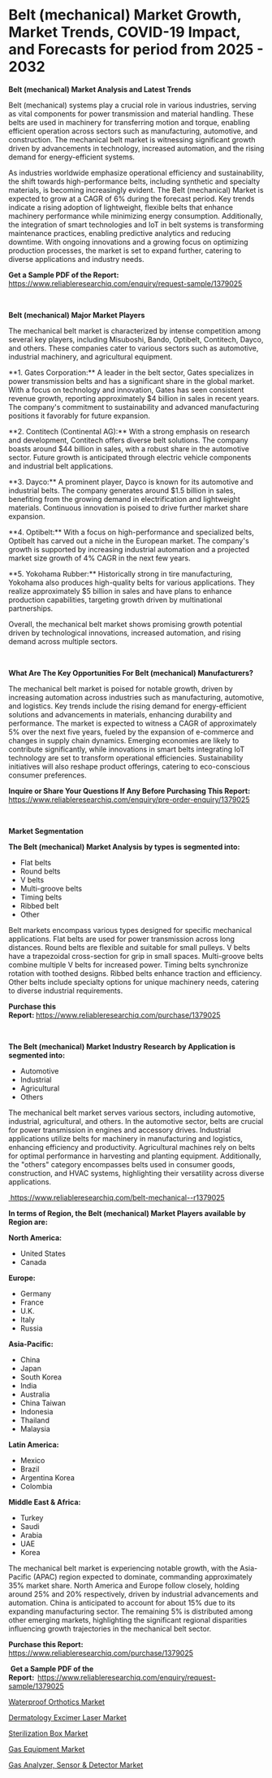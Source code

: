 <p><h1>Belt (mechanical) Market Growth, Market Trends, COVID-19 Impact, and Forecasts for period from 2025 - 2032</h1></p><p><strong>Belt (mechanical) Market Analysis and Latest Trends</strong></p>
<p><p>Belt (mechanical) systems play a crucial role in various industries, serving as vital components for power transmission and material handling. These belts are used in machinery for transferring motion and torque, enabling efficient operation across sectors such as manufacturing, automotive, and construction. The mechanical belt market is witnessing significant growth driven by advancements in technology, increased automation, and the rising demand for energy-efficient systems.</p><p>As industries worldwide emphasize operational efficiency and sustainability, the shift towards high-performance belts, including synthetic and specialty materials, is becoming increasingly evident. The Belt (mechanical) Market is expected to grow at a CAGR of 6% during the forecast period. Key trends indicate a rising adoption of lightweight, flexible belts that enhance machinery performance while minimizing energy consumption. Additionally, the integration of smart technologies and IoT in belt systems is transforming maintenance practices, enabling predictive analytics and reducing downtime. With ongoing innovations and a growing focus on optimizing production processes, the market is set to expand further, catering to diverse applications and industry needs.</p></p>
<p><strong>Get a Sample PDF of the Report:&nbsp;</strong> <a href="https://www.reliableresearchiq.com/enquiry/request-sample/1379025?utm_campaign=3370&utm_medium=2&utm_source=Github&utm_content=ia&utm_term=11042025&utm_id=belt-mechanical">https://www.reliableresearchiq.com/enquiry/request-sample/1379025</a></p>
<p>&nbsp;</p>
<p><strong>Belt (mechanical) Major Market Players</strong></p>
<p><p>The mechanical belt market is characterized by intense competition among several key players, including Misuboshi, Bando, Optibelt, Contitech, Dayco, and others. These companies cater to various sectors such as automotive, industrial machinery, and agricultural equipment.</p><p>**1. Gates Corporation:** A leader in the belt sector, Gates specializes in power transmission belts and has a significant share in the global market. With a focus on technology and innovation, Gates has seen consistent revenue growth, reporting approximately $4 billion in sales in recent years. The company's commitment to sustainability and advanced manufacturing positions it favorably for future expansion.</p><p>**2. Contitech (Continental AG):** With a strong emphasis on research and development, Contitech offers diverse belt solutions. The company boasts around $44 billion in sales, with a robust share in the automotive sector. Future growth is anticipated through electric vehicle components and industrial belt applications.</p><p>**3. Dayco:** A prominent player, Dayco is known for its automotive and industrial belts. The company generates around $1.5 billion in sales, benefiting from the growing demand in electrification and lightweight materials. Continuous innovation is poised to drive further market share expansion.</p><p>**4. Optibelt:** With a focus on high-performance and specialized belts, Optibelt has carved out a niche in the European market. The company's growth is supported by increasing industrial automation and a projected market size growth of 4% CAGR in the next few years.</p><p>**5. Yokohama Rubber:** Historically strong in tire manufacturing, Yokohama also produces high-quality belts for various applications. They realize approximately $5 billion in sales and have plans to enhance production capabilities, targeting growth driven by multinational partnerships.</p><p>Overall, the mechanical belt market shows promising growth potential driven by technological innovations, increased automation, and rising demand across multiple sectors.</p></p>
<p>&nbsp;</p>
<p><strong>What Are The Key Opportunities For Belt (mechanical) Manufacturers?</strong></p>
<p><p>The mechanical belt market is poised for notable growth, driven by increasing automation across industries such as manufacturing, automotive, and logistics. Key trends include the rising demand for energy-efficient solutions and advancements in materials, enhancing durability and performance. The market is expected to witness a CAGR of approximately 5% over the next five years, fueled by the expansion of e-commerce and changes in supply chain dynamics. Emerging economies are likely to contribute significantly, while innovations in smart belts integrating IoT technology are set to transform operational efficiencies. Sustainability initiatives will also reshape product offerings, catering to eco-conscious consumer preferences.</p></p>
<p><strong>Inquire or Share Your Questions If Any Before Purchasing This Report:</strong> <a href="https://www.reliableresearchiq.com/enquiry/pre-order-enquiry/1379025?utm_campaign=3370&utm_medium=2&utm_source=Github&utm_content=ia&utm_term=11042025&utm_id=belt-mechanical">https://www.reliableresearchiq.com/enquiry/pre-order-enquiry/1379025</a></p>
<p>&nbsp;</p>
<p><strong>Market Segmentation</strong></p>
<p><strong>The Belt (mechanical) Market Analysis by types is segmented into:</strong></p>
<p><ul><li>Flat belts</li><li>Round belts</li><li>V belts</li><li>Multi-groove belts</li><li>Timing belts</li><li>Ribbed belt</li><li>Other</li></ul></p>
<p><p>Belt markets encompass various types designed for specific mechanical applications. Flat belts are used for power transmission across long distances. Round belts are flexible and suitable for small pulleys. V belts have a trapezoidal cross-section for grip in small spaces. Multi-groove belts combine multiple V belts for increased power. Timing belts synchronize rotation with toothed designs. Ribbed belts enhance traction and efficiency. Other belts include specialty options for unique machinery needs, catering to diverse industrial requirements.</p></p>
<p><strong>Purchase this Report:&nbsp;</strong><a href="https://www.reliableresearchiq.com/purchase/1379025?utm_campaign=3370&utm_medium=2&utm_source=Github&utm_content=ia&utm_term=11042025&utm_id=belt-mechanical">https://www.reliableresearchiq.com/purchase/1379025</a></p>
<p>&nbsp;</p>
<p><strong>The Belt (mechanical) Market Industry Research by Application is segmented into:</strong></p>
<p><ul><li>Automotive</li><li>Industrial</li><li>Agricultural</li><li>Others</li></ul></p>
<p><p>The mechanical belt market serves various sectors, including automotive, industrial, agricultural, and others. In the automotive sector, belts are crucial for power transmission in engines and accessory drives. Industrial applications utilize belts for machinery in manufacturing and logistics, enhancing efficiency and productivity. Agricultural machines rely on belts for optimal performance in harvesting and planting equipment. Additionally, the "others" category encompasses belts used in consumer goods, construction, and HVAC systems, highlighting their versatility across diverse applications.</p></p>
<p><a href="https://www.reliableresearchiq.com/belt-mechanical--r1379025?utm_campaign=3370&utm_medium=2&utm_source=Github&utm_content=ia&utm_term=11042025&utm_id=belt-mechanical">&nbsp;https://www.reliableresearchiq.com/belt-mechanical--r1379025</a></p>
<p><strong>In terms of Region, the Belt (mechanical) Market Players available by Region are:</strong></p>
<p>
    <p> <strong> North America: </strong>
        <ul>
            <li>United States</li>
            <li>Canada</li>
        </ul>
        </p> 
    <p> <strong> Europe: </strong>
        <ul>
            <li>Germany</li>
            <li>France</li>
            <li>U.K.</li>
            <li>Italy</li>
            <li>Russia</li>
        </ul>
        </p> 
    <p> <strong> Asia-Pacific: </strong>
        <ul>
            <li>China</li>
            <li>Japan</li>
            <li>South Korea</li>
            <li>India</li>
            <li>Australia</li>
            <li>China Taiwan</li>
            <li>Indonesia</li>
            <li>Thailand</li>
            <li>Malaysia</li>
        </ul>
        </p> 
    <p> <strong> Latin America: </strong>
        <ul>
            <li>Mexico</li>
            <li>Brazil</li>
            <li>Argentina Korea</li>
            <li>Colombia</li>
        </ul>
        </p> 
    <p> <strong> Middle East & Africa: </strong>
        <ul>
            <li>Turkey</li>
            <li>Saudi</li>
            <li>Arabia</li>
            <li>UAE</li>
            <li>Korea</li>
        </ul>
    </p>
    </p>
<p><p>The mechanical belt market is experiencing notable growth, with the Asia-Pacific (APAC) region expected to dominate, commanding approximately 35% market share. North America and Europe follow closely, holding around 25% and 20% respectively, driven by industrial advancements and automation. China is anticipated to account for about 15% due to its expanding manufacturing sector. The remaining 5% is distributed among other emerging markets, highlighting the significant regional disparities influencing growth trajectories in the mechanical belt sector.</p></p>
<p><strong>Purchase this Report: </strong><a href="https://www.reliableresearchiq.com/purchase/1379025?utm_campaign=3370&utm_medium=2&utm_source=Github&utm_content=ia&utm_term=11042025&utm_id=belt-mechanical">https://www.reliableresearchiq.com/purchase/1379025</a></p>
<p>&nbsp;<strong>Get a Sample PDF of the Report:&nbsp;&nbsp;</strong><a href="https://www.reliableresearchiq.com/enquiry/request-sample/1379025?utm_campaign=3370&utm_medium=2&utm_source=Github&utm_content=ia&utm_term=11042025&utm_id=belt-mechanical">https://www.reliableresearchiq.com/enquiry/request-sample/1379025</a></p>
<p><strong></strong></p>
<p><p><a href="https://www.linkedin.com/pulse/waterproof-orthotics-market-growth-analysis-predicts-expansion-dk3he?utm_campaign=3370&utm_medium=2&utm_source=Github&utm_content=ia&utm_term=11042025&utm_id=belt-mechanical">Waterproof Orthotics Market</a></p><p><a href="https://www.linkedin.com/pulse/in-depth-analysis-dermatology-excimer-laser-market-size-6y6be?utm_campaign=3370&utm_medium=2&utm_source=Github&utm_content=ia&utm_term=11042025&utm_id=belt-mechanical">Dermatology Excimer Laser Market</a></p><p><a href="https://www.linkedin.com/pulse/growth-trajectory-sterilization-box-market-2025-2032-projected-qx0le?utm_campaign=3370&utm_medium=2&utm_source=Github&utm_content=ia&utm_term=11042025&utm_id=belt-mechanical">Sterilization Box Market</a></p><p><a href="https://github.com/marteionun0/Market-Research-Report-List-1/blob/main/gas-equipment-market.md?utm_campaign=3370&utm_medium=2&utm_source=Github&utm_content=ia&utm_term=11042025&utm_id=belt-mechanical">Gas Equipment Market</a></p><p><a href="https://github.com/maseykokosq1/Market-Research-Report-List-1/blob/main/gas-analyzer-sensor-detector-market.md?utm_campaign=3370&utm_medium=2&utm_source=Github&utm_content=ia&utm_term=11042025&utm_id=belt-mechanical">Gas Analyzer, Sensor & Detector Market</a></p></p>